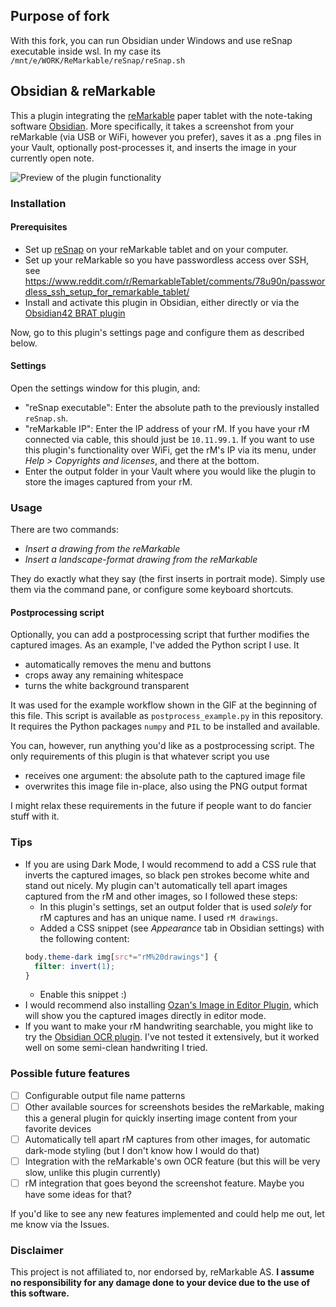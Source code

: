 ## Purpose of fork
With this fork, you can run Obsidian under Windows and use reSnap executable inside wsl. In my case its `/mnt/e/WORK/ReMarkable/reSnap/reSnap.sh` 

## Obsidian & reMarkable

This a plugin integrating the [reMarkable](https://remarkable.com) paper tablet with the note-taking software [Obsidian](https://obsidian.md). More specifically, it takes a screenshot from your reMarkable (via USB or WiFi, however you prefer), saves it as a .png files in your Vault, optionally post-processes it, and inserts the image in your currently open note.

![Preview of the plugin functionality](https://user-images.githubusercontent.com/669103/123702539-8c2c2f80-d863-11eb-952d-acbb8df0a146.gif)


### Installation

#### Prerequisites

- Set up [reSnap](https://github.com/cloudsftp/reSnap) on your reMarkable tablet and on your computer.
- Set up your reMarkable so you have passwordless access over SSH, see https://www.reddit.com/r/RemarkableTablet/comments/78u90n/passwordless_ssh_setup_for_remarkable_tablet/
- Install and activate this plugin in Obsidian, either directly or via the [Obsidian42 BRAT plugin](https://github.com/TfTHacker/obsidian42-brat)

Now, go to this plugin's settings page and configure them as described below.

#### Settings
Open the settings window for this plugin, and:
- "reSnap executable": Enter the absolute path to the previously installed `reSnap.sh`.
- "reMarkable IP": Enter the IP address of your rM. If you have your rM connected via cable, this should just be `10.11.99.1`. If you want to use this plugin's functionality over WiFi, get the rM's IP via its menu, under *Help > Copyrights and licenses*, and there at the bottom.
- Enter the output folder in your Vault where you would like the plugin to store the images captured from your rM.

### Usage

There are two commands:

- *Insert a drawing from the reMarkable*
- *Insert a landscape-format drawing from the reMarkable*

They do exactly what they say (the first inserts in portrait mode). Simply use them via the command pane, or configure some keyboard shortcuts.

#### Postprocessing script
Optionally, you can add a postprocessing script that further modifies the captured images. As an example, I've added the Python script I use. It

- automatically removes the menu and buttons
- crops away any remaining whitespace
- turns the white background transparent

It was used for the example workflow shown in the GIF at the beginning of this file. This script is available as `postprocess_example.py` in this repository. It requires the Python packages `numpy` and `PIL` to be installed and available.

You can, however, run anything you'd like as a postprocessing script. The only requirements of this plugin is that whatever script you use

- receives one argument: the absolute path to the captured image file
- overwrites this image file in-place, also using the PNG output format

I might relax these requirements in the future if people want to do fancier stuff with it.

### Tips

- If you are using Dark Mode, I would recommend to add a CSS rule that inverts the captured images, so black pen strokes become white and stand out nicely. My plugin can't automatically tell apart images captured from the rM and other images, so I followed these steps:
  - In this plugin's settings, set an output folder that is used *solely* for rM captures and has an unique name. I used `rM drawings`.
  - Added a CSS snippet (see *Appearance* tab in Obsidian settings) with the following content:
  ```css
  body.theme-dark img[src*="rM%20drawings"] {
    filter: invert(1);
  }
  ```
  - Enable this snippet :)
- I would recommend also installing [Ozan's Image in Editor Plugin](https://github.com/ozntel/oz-image-in-editor-obsidian), which will show you the captured images directly in editor mode.
- If you want to make your rM handwriting searchable, you might like to try the [Obsidian OCR plugin](https://github.com/schlundd/obsidian-ocr-plugin). I've not tested it extensively, but it worked well on some semi-clean handwriting I tried.


### Possible future features

- [ ] Configurable output file name patterns
- [ ] Other available sources for screenshots besides the reMarkable, making this a general plugin for quickly inserting image content from your favorite devices
- [ ] Automatically tell apart rM captures from other images, for automatic dark-mode styling (but I don't know how I would do that)
- [ ] Integration with the reMarkable's own OCR feature (but this will be very slow, unlike this plugin currently)
- [ ] rM integration that goes beyond the screenshot feature. Maybe you have some ideas for that?

If you'd like to see any new features implemented and could help me out, let me know via the Issues.


### Disclaimer

This project is not affiliated to, nor endorsed by, reMarkable AS. **I assume no responsibility for any damage done to your device due to the use of this software.**
